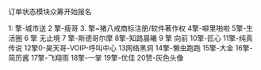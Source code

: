 订单状态模块众筹开始报名

1: 擎-城市送
2  擎-瘦哥
3. 擎~猪八戒商标注册/软件著作权
4擎-噼里啪啦
5擎-生活圈
6  擎   无止境
7 擎-斯德哥尔摩
8擎-知路晨曦
9 擎 向前
10擎-匠心
11擎-纯真传说
12擎0-昊天哥-VOIP-呼叫中心
13网络黑洞
14擎-懒虫跑跑
15擎-大金
16擎-简历酱
17擎-飞翔雨
18擎-一掌
19擎-优佳
20赞-灰色头像